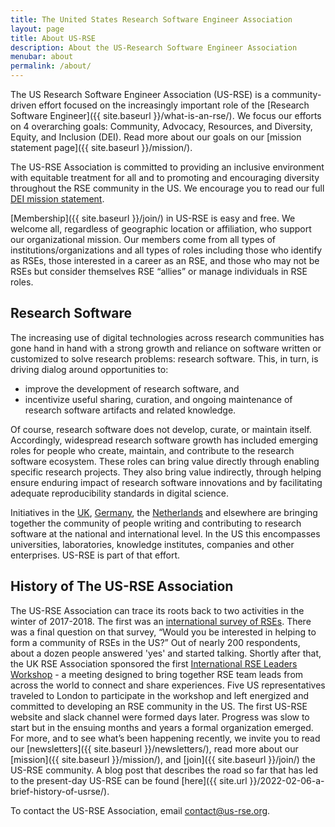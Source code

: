 ```yaml
---
title: The United States Research Software Engineer Association
layout: page
title: About US-RSE
description: About the US-Research Software Engineer Association
menubar: about
permalink: /about/
---
```


The US Research Software Engineer Association (US-RSE) is a community-driven effort focused on the increasingly important role of the [Research Software Engineer]({{ site.baseurl }}/what-is-an-rse/).
We focus our efforts on 4 overarching goals: Community, Advocacy, Resources, and Diversity, Equity, and Inclusion (DEI). Read more about our goals on our [mission statement page]({{ site.baseurl }}/mission/).

The US-RSE Association is committed to providing an inclusive environment with equitable treatment for all and to promoting and encouraging diversity throughout the RSE community in the US.
We encourage you to read our full [DEI mission statement](https://us-rse.org/dei-mission/).

[Membership]({{ site.baseurl }}/join/) in US-RSE is easy and free. We welcome all, regardless of geographic location or affiliation, who support our organizational mission.
Our members come from all types of institutions/organizations and all types of roles including those who identify as RSEs, those interested in a career as an RSE, and those who may not be RSEs but consider themselves RSE “allies” or manage individuals in RSE roles.

## Research Software
The increasing use of digital technologies across research communities has gone hand in hand with a strong growth and reliance on software written or customized to solve research problems: research software.
This, in turn, is driving dialog around opportunities to:
   * improve the development of research software, and
   * incentivize useful sharing, curation, and ongoing maintenance of research software artifacts and related knowledge.

Of course, research software does not develop, curate, or maintain itself.
Accordingly, widespread research software growth has included emerging roles for people who create, maintain, and contribute to the research software ecosystem.
These roles can bring value directly through enabling specific research projects. They also bring value indirectly, through helping ensure enduring impact of research software innovations and by facilitating adequate reproducibility standards in digital science.

Initiatives in the [UK](https://society-rse.org/), [Germany](http://www.de-rse.org/en), the
[Netherlands](https://nl-rse.org/) and elsewhere are bringing together the community of people writing and contributing to research software at the national and international level.
In the US this encompasses universities, laboratories, knowledge institutes, companies and other enterprises.
US-RSE is part of that effort.

## History of The US-RSE Association
The US-RSE Association can trace its roots back to two activities in the winter of 2017-2018.
The first was an [international survey of RSEs](https://www.software.ac.uk/blog/2018-03-12-what-do-we-know-about-rses-results-our-international-surveys).
There was a final question on that survey, “Would you be interested in helping to form a community of RSEs in the US?”
Out of nearly 200 respondents, about a dozen people answered 'yes' and started talking.
Shortly after that, the UK RSE Association sponsored the first [International RSE Leaders Workshop](https://society-rse.org/events/international-leaders-workshop/) - a meeting designed to bring together RSE team leads from across the world to connect and share experiences.
Five US representatives traveled to London to participate in the workshop and left energized and committed to developing an RSE community in the US.
The first US-RSE website and slack channel were formed days later.
Progress was slow to start but in the ensuing months and years a formal organization emerged.
For more, and to see what’s been happening recently, we invite you to read our [newsletters]({{ site.baseurl }}/newsletters/), read more about our [mission]({{ site.baseurl }}/mission/), and [join]({{ site.baseurl }}/join/) the US-RSE community. A blog post that describes the road so far that has led to the present-day US-RSE can be found [here]({{ site.url }}/2022-02-06-a-brief-history-of-usrse/).


To contact the US-RSE Association, email [contact@us-rse.org](mailto:contact@us-rse.org).
